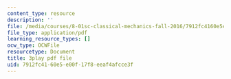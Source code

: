 ```yaml
---
content_type: resource
description: ''
file: /media/courses/8-01sc-classical-mechanics-fall-2016/7912fc4160e5e00f17f8eeaf4afcce3f_jAcdLZRhYNU.pdf
file_type: application/pdf
learning_resource_types: []
ocw_type: OCWFile
resourcetype: Document
title: 3play pdf file
uid: 7912fc41-60e5-e00f-17f8-eeaf4afcce3f
---
```

